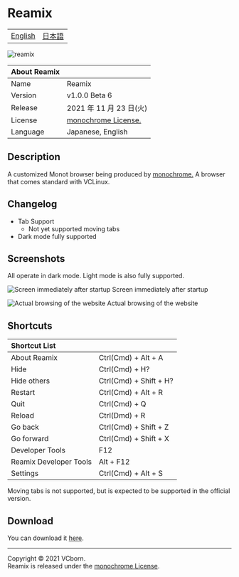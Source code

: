 # Reamix

<table>
<tbody>
  <tr>
    <td><a href="https://github.com/vcborn/reamix#readme">English</a></td>
    <td><a href="https://github.com/vcborn/reamix/blob/main/README_JP.md">日本語</a></td>
  </tr>
  </tbody>
</table>

![reamix](https://user-images.githubusercontent.com/39876629/160284567-22120f26-9e13-49ee-84ee-4992c6dd42bd.png)

| About Reamix |                                                                        |
| :--------- | :--------------------------------------------------------------------- |
| Name       | Reamix                                                                 |
| Version | v1.0.0 Beta 6                                                           |
| Release     | 2021 年 11 月 23 日(火)                                                |
| License | [monochrome License.](https://www.monochrome.tk/mncr/license) |
| Language       | Japanese, English                                                     |

## Description

A customized Monot browser being produced by [monochrome.](https://www.monochrome.tk/mncr/)
A browser that comes standard with VCLinux.

## Changelog

- Tab Support
  - Not yet supported moving tabs
- Dark mode fully supported

## Screenshots

All operate in dark mode. Light mode is also fully supported.

![Screen immediately after startup](https://user-images.githubusercontent.com/39876629/160284910-0c1e28d9-e04c-4d73-9b5d-e09040753f31.png)
Screen immediately after startup

![Actual browsing of the website](https://user-images.githubusercontent.com/39876629/160284937-348bb44a-2a69-4ee5-9da5-2ab597ed1019.png)
Actual browsing of the website

## Shortcuts

| Shortcut List               |                  |
| :--------------------------- | :--------------------- |
| About Reamix                | Ctrl(Cmd) + Alt + A    |
| Hide                         | Ctrl(Cmd) + H?         |
| Hide others                     | Ctrl(Cmd) + Shift + H? |
| Restart                      | Ctrl(Cmd) + Alt + R    |
| Quit                         | Ctrl(Cmd) + Q          |
| Reload                   | Ctrl(Dmd) + R          |
| Go back                         | Ctrl(Cmd) + Shift + Z  |
| Go forward                         | Ctrl(Cmd) + Shift + X  |
| Developer Tools | F12                    |
| Reamix Developer Tools    | Alt + F12              |
| Settings               | Ctrl(Cmd) + Alt + S    |

Moving tabs is not supported, but is expected to be supported in the official version.

## Download

You can download it [here](https://vcborn.com/services/reamix/).

---

Copyright &copy; 2021 VCborn.  
Reamix is released under the [monochrome License](https://www.monochrome.tk/mncr/license).
